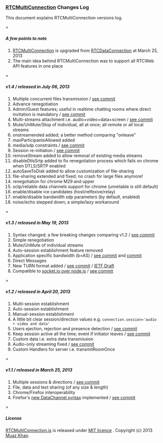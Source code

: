### [RTCMultiConnection](https://github.com/muaz-khan/WebRTC-Experiment/blob/master/RTCMultiConnection) Changes Log

This document explains RTCMultiConnection versions log.

=

##### A few points to note

1. [RTCMultiConnection](https://github.com/muaz-khan/WebRTC-Experiment/tree/master/RTCMultiConnection) is upgraded from [RTCDataConnection](https://github.com/muaz-khan/WebRTC-Experiment/tree/master/RTCDataConnection) at March 25, 2013
2. The main idea behind RTCMultiConnection was to support all RTCWeb API features in one place

=

##### v1.4 / released in July 06, 2013

1. Multiple concurrent files transmission / [see commit](https://github.com/muaz-khan/WebRTC-Experiment/commit/a0f9b72654b3ba7c5232968d9850e35fb770bbbb#RTCMultiConnection)
2. Advance renegotiation
3. Admin/Guest features; useful in realtime chatting rooms where direct invitation is mandatory / [see commit](https://github.com/muaz-khan/WebRTC-Experiment/commit/572ac336357b8530d779529e109197ea7b8f6f8e#RTCMultiConnection)
4. Multi-streams attachment i.e. audio+video+data+screen / [see commit](https://github.com/muaz-khan/WebRTC-Experiment/commit/075eaa978399a2309b664164e875187ec7b6444a#RTCMultiConnection)
5. Mute/UnMute/Stop of individual, all at once; all remote or all local streams
6. onstreamended added; a better method comparing "onleave"
7. maxParticipantsAllowed added
8. media/sdp constraints / [see commit](https://github.com/muaz-khan/WebRTC-Experiment/commit/8d76c0cb5be4d8df17c6603220c091b8ea2ff0f6#RTCMultiConnection)
9. Session re-initiation / [see commit](https://github.com/muaz-khan/WebRTC-Experiment/commit/a0f9b72654b3ba7c5232968d9850e35fb770bbbb#RTCMultiConnection)
10. removeStream added to allow removal of existing media streams
11. disableDtlsSrtp added to fix renegotiation process which fails on chrome when DTLS/SRTP enabled
12. autoSaveToDisk added to allow customization of file-sharing
13. file-sharing extended and fixed; no crash for large files anymore!
14. renegotiation for chrome M29 and upper
15. sctp/reliable data channels support for chrome (unreliable is still default)
16. enable/disable ice candidates (host/relfexive/relay)
17. enable/disable bandwidth sdp parameters (by default, enabled)
18. noise/echo stepped down; a simple/lazy workaround

=

##### v1.3 / released in May 19, 2013

1. Syntax changed; a few breaking changes comparing v1.2 / [see commit](https://github.com/muaz-khan/WebRTC-Experiment/commit/ac368557ce857dad1fbcf70aa58813d50cec6047#RTCMultiConnection)
2. Simple renegotiation
3. Mute/UnMute of individual streams
4. Auto-session establishment feature removed
5. Application specific bandwidth (b=AS) / [see commit](https://github.com/muaz-khan/WebRTC-Experiment/commit/6df6a5507268c84b91fe8445f0b9ef1f5781b687#RTCMultiConnection) and [commit](https://github.com/muaz-khan/WebRTC-Experiment/commit/b38a22834593cfc02893d320500dfb609f519580#RTCMultiConnection)
6. Direct Messages
7. New TURN format added / [see commit](https://github.com/muaz-khan/WebRTC-Experiment/commit/c0688f9eabfee4113150f3d362f2b3a2aa5c2895#RTCMultiConnection) / [IETF Draft](http://tools.ietf.org/html/draft-uberti-rtcweb-turn-rest-00)
8. Compatible to [socket.io over node.js](https://github.com/muaz-khan/WebRTC-Experiment/tree/master/socketio-over-nodejs) / [see commit](https://github.com/muaz-khan/WebRTC-Experiment/commit/b2e7789bcb79a4248090081750e26c984a76d0b0#RTCMultiConnection)

=

##### v1.2 / released in April 20, 2013

1. Multi-session establishment
2. Auto-session establishment
3. Manual-session establishment
4. A little bit clear session/direction values e.g. `connection.session='audio + video and data'`
5. Users ejection, rejection and presence detection / [see commit](https://github.com/muaz-khan/WebRTC-Experiment/commit/305dd27af73c9219183f78120e8ebbb8443efb1e#RTCMultiConnection)
6. Keep session active all the time; event if initiator leaves / [see commit](https://github.com/muaz-khan/WebRTC-Experiment/commit/bd8ae0f5529e7a3900ef5ccac61f1364390be6b3#RTCMultiConnection)
7. Custom data i.e. extra data transmission
8. Audio-only streaming fixed / [see commit](https://github.com/muaz-khan/WebRTC-Experiment/commit/a4a6c3589e341617767213703683f1dba6c7548e#RTCMultiConnection)
9. Custom Handlers for server i.e. transmitRoomOnce

=

##### v1.1 / released in March 25, 2013

1. Multiple sessions & directions / [see commit](https://github.com/muaz-khan/WebRTC-Experiment/commit/017431280099e892744a6300ea866e7324f5e4c2#RTCMultiConnection)
2. File, data and text sharing (of any size & length)
3. Chrome/Firefox interoperability
4. Firefox's [new DataChannel syntax](https://github.com/muaz-khan/WebRTC-Experiment/wiki/WebRTC-DataChannel-and-Firefox#points) implemented / [see commit](https://github.com/muaz-khan/WebRTC-Experiment/commit/7bad719345814c7f832fad59abf31642e096b276#RTCMultiConnection)

=

##### License

[RTCMultiConnection.js](https://github.com/muaz-khan/WebRTC-Experiment/blob/master/RTCMultiConnection) is released under [MIT licence](https://www.webrtc-experiment.com/licence/) . Copyright (c) 2013 [Muaz Khan](https://plus.google.com/100325991024054712503).
